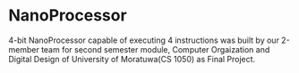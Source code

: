 # NanoProcessor 
 4-bit NanoProcessor capable of executing 4 instructions was built by our 2-member team for second semester module, Computer Orgaization and Digital Design of University of Moratuwa(CS 1050) as Final Project.
 
